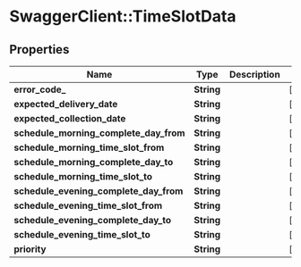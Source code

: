 # SwaggerClient::TimeSlotData

## Properties
Name | Type | Description | Notes
------------ | ------------- | ------------- | -------------
**error_code_** | **String** |  | [optional] 
**expected_delivery_date** | **String** |  | [optional] 
**expected_collection_date** | **String** |  | [optional] 
**schedule_morning_complete_day_from** | **String** |  | [optional] 
**schedule_morning_time_slot_from** | **String** |  | [optional] 
**schedule_morning_complete_day_to** | **String** |  | [optional] 
**schedule_morning_time_slot_to** | **String** |  | [optional] 
**schedule_evening_complete_day_from** | **String** |  | [optional] 
**schedule_evening_time_slot_from** | **String** |  | [optional] 
**schedule_evening_complete_day_to** | **String** |  | [optional] 
**schedule_evening_time_slot_to** | **String** |  | [optional] 
**priority** | **String** |  | [optional] 


